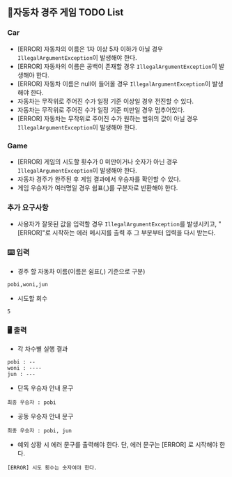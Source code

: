 ## 📄자동차 경주 게임 TODO List

### Car

- [ERROR] 자동차의 이름은 1자 이상 5자 이하가 아닐 경우 `IllegalArgumentException`이 발생해야 한다.
- [ERROR] 자동차의 이름은 공백이 존재할 경우 `IllegalArgumentException`이 발생해야 한다.
- [ERROR] 자동차 이름은 null이 들어올 경우 `IllegalArgumentException`이 발생해야 한다.
- 자동차는 무작위로 주어진 수가 일정 기준 이상일 경우 전진할 수 있다.
- 자동차는 무작위로 주어진 수가 일정 기준 미만일 경우 멈추어있다.
- [ERROR] 자동차는 무작위로 주어진 수가 원하는 범위의 값이 아닐 경우 `IllegalArgumentException`이 발생해야 한다.

### Game

- [ERROR] 게임의 시도할 횟수가 0 미만이거나 숫자가 아닌 경우 `IllegalArgumentException`이 발생해야 한다.
- 자동차 경주가 완주된 후 게임 결과에서 우승자를 확인할 수 있다.
- 게임 우승자가 여러명일 경우 쉼표(,)를 구분자로 반환해야 한다.

### 추가 요구사항

- 사용자가 잘못된 값을 입력할 경우 `IllegalArgumentException`를 발생시키고, "[ERROR]"로 시작하는 에러 메시지를 출력 후 그 부분부터 입력을 다시 받는다.

###  ⌨️ 입력

- 경주 할 자동차 이름(이름은 쉼표(,) 기준으로 구분)

```
pobi,woni,jun
```

- 시도할 회수

```
5
```

### 🖥 출력

- 각 차수별 실행 결과

```
pobi : --
woni : ----
jun : ---
```

- 단독 우승자 안내 문구

```
최종 우승자 : pobi
```

- 공동 우승자 안내 문구

```
최종 우승자 : pobi, jun
```

- 예외 상황 시 에러 문구를 출력해야 한다. 단, 에러 문구는 [ERROR] 로 시작해야 한다.

```
[ERROR] 시도 횟수는 숫자여야 한다.
```